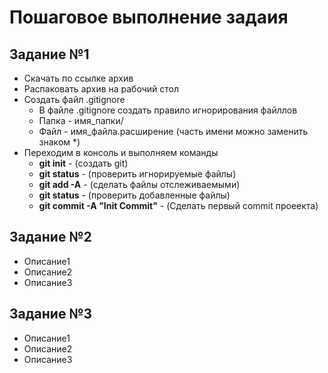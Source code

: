 # Пошаговое выполнение задаия
## Задание №1
* Скачать по ссылке архив    
* Распаковать архив на рабочий стол
* Создать файл .gitignore
    - В файле .gitignore создать правило игнорирования файллов
    - Папка - имя_папки/ 
    - Файл - имя_файла.расширение (часть имени можно заменить знаком *)
* Переходим в консоль  и выполняем команды
    - **git init**   - (создать git) 
    - **git status** - (проверить игнорируемые файлы)
    - **git add -A** - (сделать файлы отслеживаемыми) 
    - **git status** - (проверить добавленные файлы)
    - **git commit -A "Init Commit"** - (Сделать первый commit проеекта)  
## Задание №2
* Описание1    
* Описание2    
* Описание3    
## Задание №3
* Описание1    
* Описание2    
* Описание3